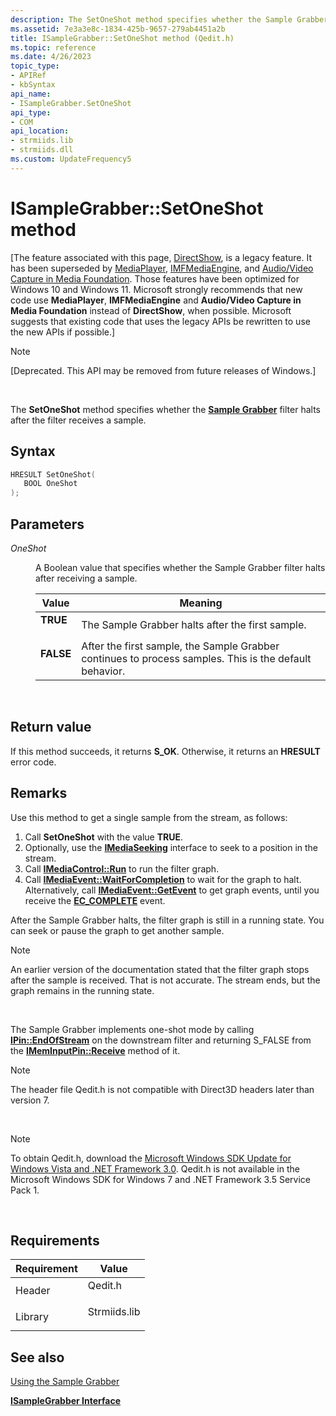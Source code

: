 ```yaml
---
description: The SetOneShot method specifies whether the Sample Grabber filter halts after the filter receives a sample.
ms.assetid: 7e3a3e8c-1834-425b-9657-279ab4451a2b
title: ISampleGrabber::SetOneShot method (Qedit.h)
ms.topic: reference
ms.date: 4/26/2023
topic_type: 
- APIRef
- kbSyntax
api_name: 
- ISampleGrabber.SetOneShot
api_type: 
- COM
api_location: 
- strmiids.lib
- strmiids.dll
ms.custom: UpdateFrequency5
---
```


# ISampleGrabber::SetOneShot method

\[The feature associated with this page, [DirectShow](/windows/win32/directshow/directshow), is a legacy feature. It has been superseded by [MediaPlayer](/uwp/api/Windows.Media.Playback.MediaPlayer), [IMFMediaEngine](/windows/win32/api/mfmediaengine/nn-mfmediaengine-imfmediaengine), and [Audio/Video Capture in Media Foundation](windows/win32/medfound/audio-video-capture-in-media-foundation). Those features have been optimized for Windows 10 and Windows 11. Microsoft strongly recommends that new code use **MediaPlayer**, **IMFMediaEngine** and **Audio/Video Capture in Media Foundation** instead of **DirectShow**, when possible. Microsoft suggests that existing code that uses the legacy APIs be rewritten to use the new APIs if possible.\]

> [!Note]  
> \[Deprecated. This API may be removed from future releases of Windows.\]

 

The **SetOneShot** method specifies whether the [**Sample Grabber**](sample-grabber-filter.md) filter halts after the filter receives a sample.

## Syntax


```C++
HRESULT SetOneShot(
   BOOL OneShot
);
```



## Parameters

<dl> <dt>

*OneShot* 
</dt> <dd>

A Boolean value that specifies whether the Sample Grabber filter halts after receiving a sample.



| Value                                                                                                                                    | Meaning                                                                                                           |
|------------------------------------------------------------------------------------------------------------------------------------------|-------------------------------------------------------------------------------------------------------------------|
| <span id="TRUE"></span><span id="true"></span><dl> <dt>****TRUE****</dt> </dl>    | The Sample Grabber halts after the first sample. <br/>                                                      |
| <span id="FALSE"></span><span id="false"></span><dl> <dt>****FALSE****</dt> </dl> | After the first sample, the Sample Grabber continues to process samples. This is the default behavior.<br/> |



 

</dd> </dl>

## Return value

If this method succeeds, it returns **S\_OK**. Otherwise, it returns an **HRESULT** error code.

## Remarks

Use this method to get a single sample from the stream, as follows:

1.  Call **SetOneShot** with the value **TRUE**.
2.  Optionally, use the [**IMediaSeeking**](/windows/desktop/api/Strmif/nn-strmif-imediaseeking) interface to seek to a position in the stream.
3.  Call [**IMediaControl::Run**](/windows/desktop/api/Control/nf-control-imediacontrol-run) to run the filter graph.
4.  Call [**IMediaEvent::WaitForCompletion**](/windows/desktop/api/Control/nf-control-imediaevent-waitforcompletion) to wait for the graph to halt. Alternatively, call [**IMediaEvent::GetEvent**](/windows/desktop/api/Control/nf-control-imediaevent-getevent) to get graph events, until you receive the [**EC\_COMPLETE**](ec-complete.md) event.

After the Sample Grabber halts, the filter graph is still in a running state. You can seek or pause the graph to get another sample.

> [!Note]  
> An earlier version of the documentation stated that the filter graph stops after the sample is received. That is not accurate. The stream ends, but the graph remains in the running state.

 

The Sample Grabber implements one-shot mode by calling [**IPin::EndOfStream**](/windows/desktop/api/Strmif/nf-strmif-ipin-endofstream) on the downstream filter and returning S\_FALSE from the [**IMemInputPin::Receive**](/windows/desktop/api/Strmif/nf-strmif-imeminputpin-receive) method of it.

> [!Note]  
> The header file Qedit.h is not compatible with Direct3D headers later than version 7.

 

> [!Note]  
> To obtain Qedit.h, download the [Microsoft Windows SDK Update for Windows Vista and .NET Framework 3.0](https://msdn.microsoft.com/windowsvista/bb980924.aspx). Qedit.h is not available in the Microsoft Windows SDK for Windows 7 and .NET Framework 3.5 Service Pack 1.

 

## Requirements



| Requirement | Value |
|--------------------|-----------------------------------------------------------------------------------------|
| Header<br/>  | <dl> <dt>Qedit.h</dt> </dl>      |
| Library<br/> | <dl> <dt>Strmiids.lib</dt> </dl> |



## See also

<dl> <dt>

[Using the Sample Grabber](using-the-sample-grabber.md)
</dt> <dt>

[**ISampleGrabber Interface**](isamplegrabber.md)
</dt> </dl>

 

 




